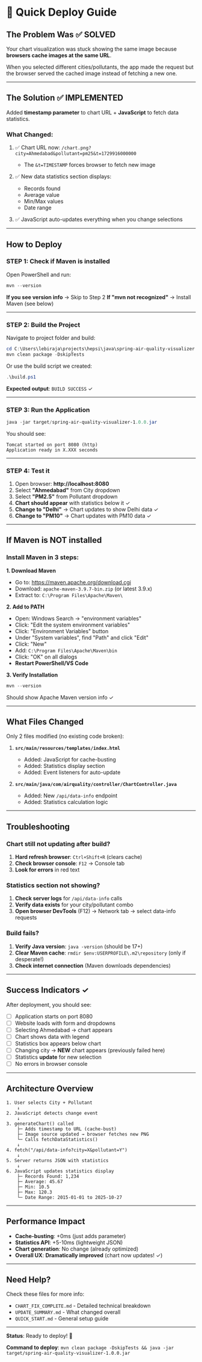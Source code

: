 # 🚀 Quick Deploy Guide

## The Problem Was ✅ SOLVED

Your chart visualization was stuck showing the same image because **browsers cache images at the same URL**.

When you selected different cities/pollutants, the app made the request but the browser served the cached image instead of fetching a new one.

---

## The Solution ✅ IMPLEMENTED

Added **timestamp parameter** to chart URL + **JavaScript** to fetch data statistics.

### What Changed:
1. ✅ Chart URL now: `/chart.png?city=Ahmedabad&pollutant=pm25&t=1729916000000`
   - The `&t=TIMESTAMP` forces browser to fetch new image
   
2. ✅ New data statistics section displays:
   - Records found
   - Average value
   - Min/Max values
   - Date range

3. ✅ JavaScript auto-updates everything when you change selections

---

## How to Deploy

### **STEP 1: Check if Maven is installed**

Open PowerShell and run:
```powershell
mvn --version
```

**If you see version info** → Skip to Step 2
**If "mvn not recognized"** → Install Maven (see below)

---

### **STEP 2: Build the Project**

Navigate to project folder and build:
```powershell
cd C:\Users\lebiraja\projects\hepsi\java\spring-air-quality-visualizer
mvn clean package -DskipTests
```

Or use the build script we created:
```powershell
.\build.ps1
```

**Expected output**: `BUILD SUCCESS` ✓

---

### **STEP 3: Run the Application**

```powershell
java -jar target/spring-air-quality-visualizer-1.0.0.jar
```

You should see:
```
Tomcat started on port 8080 (http)
Application ready in X.XXX seconds
```

---

### **STEP 4: Test it**

1. Open browser: **http://localhost:8080**
2. Select **"Ahmedabad"** from City dropdown
3. Select **"PM2.5"** from Pollutant dropdown
4. **Chart should appear** with statistics below it ✓
5. **Change to "Delhi"** → Chart updates to show Delhi data ✓
6. **Change to "PM10"** → Chart updates with PM10 data ✓

---

## If Maven is NOT installed

### Install Maven in 3 steps:

**1. Download Maven**
- Go to: https://maven.apache.org/download.cgi
- Download: `apache-maven-3.9.7-bin.zip` (or latest 3.9.x)
- Extract to: `C:\Program Files\Apache\Maven\`

**2. Add to PATH**
- Open: Windows Search → "environment variables"
- Click: "Edit the system environment variables"
- Click: "Environment Variables" button
- Under "System variables", find "Path" and click "Edit"
- Click: "New"
- Add: `C:\Program Files\Apache\Maven\bin`
- Click: "OK" on all dialogs
- **Restart PowerShell/VS Code**

**3. Verify Installation**
```powershell
mvn --version
```

Should show Apache Maven version info ✓

---

## What Files Changed

Only 2 files modified (no existing code broken):

1. **`src/main/resources/templates/index.html`**
   - Added: JavaScript for cache-busting
   - Added: Statistics display section
   - Added: Event listeners for auto-update

2. **`src/main/java/com/airquality/controller/ChartController.java`**
   - Added: New `/api/data-info` endpoint
   - Added: Statistics calculation logic

---

## Troubleshooting

### Chart still not updating after build?
1. **Hard refresh browser**: `Ctrl+Shift+R` (clears cache)
2. **Check browser console**: `F12` → Console tab
3. **Look for errors** in red text

### Statistics section not showing?
1. **Check server logs** for `/api/data-info` calls
2. **Verify data exists** for your city/pollutant combo
3. **Open browser DevTools** (F12) → Network tab → select data-info requests

### Build fails?
1. **Verify Java version**: `java -version` (should be 17+)
2. **Clear Maven cache**: `rmdir $env:USERPROFILE\.m2\repository` (only if desperate!)
3. **Check internet connection** (Maven downloads dependencies)

---

## Success Indicators ✓

After deployment, you should see:

- [ ] Application starts on port 8080
- [ ] Website loads with form and dropdowns
- [ ] Selecting Ahmedabad → chart appears
- [ ] Chart shows data with legend
- [ ] Statistics box appears below chart
- [ ] Changing city → **NEW** chart appears (previously failed here)
- [ ] Statistics **update** for new selection
- [ ] No errors in browser console

---

## Architecture Overview

```
1. User selects City + Pollutant
    ↓
2. JavaScript detects change event
    ↓
3. generateChart() called
    ├─ Adds timestamp to URL (cache-bust)
    ├─ Image source updated → browser fetches new PNG
    └─ Calls fetchDataStatistics()
    ↓
4. fetch("/api/data-info?city=X&pollutant=Y")
    ↓
5. Server returns JSON with statistics
    ↓
6. JavaScript updates statistics display
    ├─ Records Found: 1,234
    ├─ Average: 45.67
    ├─ Min: 10.5
    ├─ Max: 120.3
    └─ Date Range: 2015-01-01 to 2025-10-27
```

---

## Performance Impact

- **Cache-busting**: +0ms (just adds parameter)
- **Statistics API**: +5-10ms (lightweight JSON)
- **Chart generation**: No change (already optimized)
- **Overall UX**: **Dramatically improved** (chart now updates! ✓)

---

## Need Help?

Check these files for more info:
- `CHART_FIX_COMPLETE.md` - Detailed technical breakdown
- `UPDATE_SUMMARY.md` - What changed overall
- `QUICK_START.md` - General setup guide

---

**Status**: Ready to deploy! 🚀

**Command to deploy**: `mvn clean package -DskipTests && java -jar target/spring-air-quality-visualizer-1.0.0.jar`
